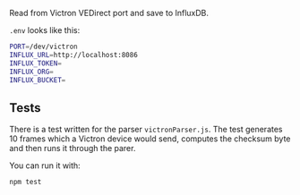 Read from Victron VEDirect port and save to InfluxDB.

`.env` looks like this:

```bash
PORT=/dev/victron
INFLUX_URL=http://localhost:8086
INFLUX_TOKEN=
INFLUX_ORG=
INFLUX_BUCKET=
```

## Tests

There is a test written for the parser `victronParser.js`. The test generates 10 frames which a Victron device would send, computes the checksum byte and then runs it through the parer.

You can run it with:

```bash
npm test
```
